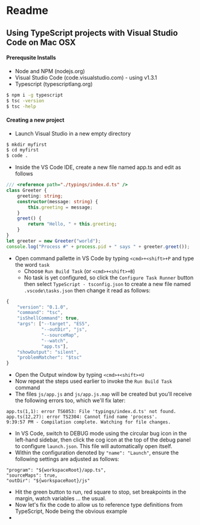 # Readme

## Using TypeScript projects with Visual Studio Code on Mac OSX
#### Prerequsite Installs
  - Node and NPM (nodejs.org)
  - Visual Studio Code (code.visualstudio.com) - using v1.3.1 
  - Typescript (typescriptlang.org)
```sh
$ npm i -g typescript
$ tsc -version
$ tsc -help
```
#### Creating a new project
  - Launch Visual Studio in a new empty directory
```sh
$ mkdir myfirst
$ cd myfirst
$ code .
```
  - Inside the VS Code IDE, create a new file named app.ts and edit as follows
```ts
/// <reference path="./typings/index.d.ts" />
class Greeter {
    greeting: string;
    constructor(message: string) {
        this.greeting = message;
    }
    greet() {
        return "Hello, " + this.greeting;
    }
}
let greeter = new Greeter("world");
console.log("Process #" + process.pid + " says " + greeter.greet());
```
- Open command pallette in VS Code by typing ``<cmd>+<shift>+P`` and type the word ``task``
  - Choose ``Run Build Task`` (or ``<cmd>+<shift>+B``)
  - No task is yet configured, so click the ``Configure Task Runner`` button then select ``TypeScript - tsconfig.json`` to create a new file named ``.vscode\tasks.json`` then change it read as follows:
```js
{
    "version": "0.1.0",
    "command": "tsc",
    "isShellCommand": true,
    "args": ["--target", "ES5",
             "--outDir", "js",
             "--sourceMap",
             "--watch",
             "app.ts"],
    "showOutput": "silent",
    "problemMatcher": "$tsc"
}  
```
  - Open the Output window by typing ``<cmd>+<shift>+U``
  - Now repeat the steps used earlier to invoke the ``Run Build Task`` command
  - The files ``js/app.js`` and ``js/app.js.map`` will be created but you'll receive the following errors too, which we'll fix later:
```
app.ts(1,1): error TS6053: File 'typings/index.d.ts' not found.
app.ts(12,27): error TS2304: Cannot find name 'process'.
9:39:57 PM - Compilation complete. Watching for file changes.
```
  - In VS Code, switch to DEBUG mode using the circular bug icon in the left-hand sidebar, then click the cog icon at the top of the debug panel to configure ``launch.json``.  This file will automatically open itself.
  - Within the configuration denoted by ``"name": "Launch"``, ensure the following settings are adjusted as follows:
```
"program": "${workspaceRoot}/app.ts",
"sourceMaps": true,
"outDir": "${workspaceRoot}/js"

```
  - Hit the green button to run, red square to stop, set breakpoints in the margin, watch variables ... the usual.
  - Now let's fix the code to allow us to reference type definitions from TypeScript, Node being the obvious example
  - 
